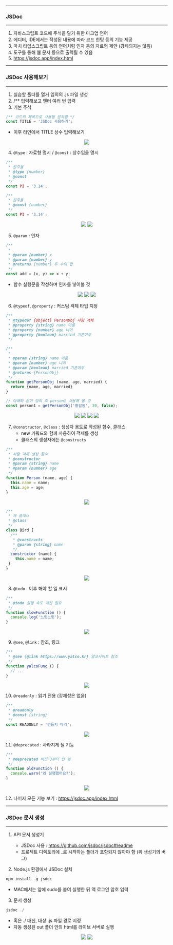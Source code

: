 -----
### JSDoc
-----
1. 자바스크립트 코드에 주석을 달기 위한 마크업 언어
2. 에디터, IDE에서는 작성된 내용에 따라 코드 힌팅 등의 기능 제공
3. 마치 타입스크립트 등의 언어처럼 인자 등의 자료형 제안 (강제되지는 않음)
4. 도구를 통해 웹 문서 등으로 출력될 수 있음
5. https://jsdoc.app/index.html

-----
### JSDoc 사용해보기
-----
1. 실습할 폴더를 열거 임의의 .js 파일 생성
2. /** 입력해보고 엔터 여러 번 입력
3. 기본 주석
```js
/** 코드의 제목으로 사용될 문자열 */
const TITLE = 'JSDoc 사용하기';
```
  - 이후 라인에서 TITLE 상수 입력해보기
<div align="center">
<img src="https://github.com/sooyounghan/JavaScript/assets/34672301/5530635b-4ec9-4b6b-8aff-571a4c861ad0">
</div>

4. ```@type``` : 자료형 명시 / ```@const``` : 상수임을 명시
```js
/**
 * 원주율
 * @type {number}
 * @const
 */
const PI = '3.14';
```

```js
/**
 * 원주율
 * @const {number}
 */
const PI = '3.14';
```
<div align="center">
<img src="https://github.com/sooyounghan/JavaScript/assets/34672301/696d15c6-d920-4b6b-a2a9-6fa3fce31e2d">
<img src="https://github.com/sooyounghan/JavaScript/assets/34672301/9c260ae9-5e7c-4e5b-a681-0090b35a5a22">
</div>

5. ```@param``` : 인자
```js
/**
 * 
 * @param {number} x 
 * @param {number} y 
 * @returns {number} 두 수의 합
 */
const add = (x, y) => x + y;
```
  - 함수 실행문을 작성하며 인자를 넣어볼 것
<div align="center">
<img src="https://github.com/sooyounghan/JavaScript/assets/34672301/ed039b2f-e59f-4131-82b2-ce70c88142a8">
<img src="https://github.com/sooyounghan/JavaScript/assets/34672301/ad3b37fa-c106-44ad-9f40-ab0090394876">
<img src="https://github.com/sooyounghan/JavaScript/assets/34672301/61a41077-ac03-4f69-88fd-6fe4e2ff4fd0">
</div>

6. ```@typeof```, ```@property``` : 커스텀 객체 타입 지정
```js
/**
 * @typedef {Object} PersonObj 사람 객체
 * @property {string} name 이름
 * @property {number} age 나이
 * @property {boolean} married 기혼여부
 */

/**
 * 
 * @param {string} name 이름
 * @param {number} age 나이
 * @param {boolean} married 기혼여부
 * @returns {PersonObj}
 */
function getPersonObj (name, age, married) {
  return {name, age, married}
}

// 아래와 같이 정의 후 person1 사용해 볼 것
const person1 = getPersonObj('홍길동', 20, false);
```
<div align="center">
<img src="https://github.com/sooyounghan/JavaScript/assets/34672301/551429fc-4642-4e91-b3a1-e2c5970de851">
<img src="https://github.com/sooyounghan/JavaScript/assets/34672301/fbd96f74-da19-4a81-b053-e2d85bdb520d">
<img src="https://github.com/sooyounghan/JavaScript/assets/34672301/c2b4265a-cd17-42ca-967b-398de6a49b35">
<img src="https://github.com/sooyounghan/JavaScript/assets/34672301/1f7534df-09bb-4b78-8498-46720d2d73bc">
</div>

7. ```@constructor```, ```@class``` : 생성자 용도로 작성된 함수, 클래스
   - new 키워드와 함께 사용하여 객체를 생성
   - 클래스의 생성자에는 ```@constructs```
```js
/**
 * 사람 객체 생성 함수
 * @constructor 
 * @param {string} name 
 * @param {number} age 
 */
function Person (name, age) {
  this.name = name;
  this.age = age;
}
```
<div align="center">
<img src="https://github.com/sooyounghan/JavaScript/assets/34672301/11696726-cf91-4557-a112-66c1c8bb1323">
</div>

```js
/**
 * 새 클래스
 * @class
 */
class Bird {
  /**
   * @constructs
   * @param {string} name 
   */
  constructor (name) {
    this.name = name;
 }
}
```
<div align="center">
<img src="https://github.com/sooyounghan/JavaScript/assets/34672301/ee7e7ac9-7b83-4476-88fa-17e6bd5a32eb">
</div>

8. ```@todo``` : 이후 해야 할 일 표시
```js
/**
 * @todo 실행 속도 개선 필요
 */
function slowFunction () {
  console.log('느릿느릿');
}
```
<div align="center">
<img src="https://github.com/sooyounghan/JavaScript/assets/34672301/ccf75d4d-3b62-4547-9c20-eeb961b8205c">
</div>

9. ```@see```, ```@link``` : 참조, 링크
```js
/**
 * @see {@link https://www.yalco.kr} 얄코사이트 참조
 */
function yalcoFunc () {
  // ...
}
```
<div align="center">
<img src="https://github.com/sooyounghan/JavaScript/assets/34672301/e4404105-fefc-4796-ac45-df533d3b102f">
</div>

10. ```@readonly``` : 읽기 전용 (강제성은 없음)
```js
/**
 * @readonly
 * @const {string}
 */
const READONLY = '건들지 마라';
```
<div align="center">
<img src="https://github.com/sooyounghan/JavaScript/assets/34672301/579e6574-45cb-4969-a042-321acaa6a4df">
</div>

11. ```@deprecated``` : 사라지게 될 기능
```js
/**
 * @deprecated 버전 3부터 안 씀
 */
function oldFunction () {
  console.warn('왜 실행했어요?');
}
```
<div align="center">
<img src="https://github.com/sooyounghan/JavaScript/assets/34672301/4c3a4f30-e91b-4f7c-914a-d5d7d151f538">
</div>

12. 나머지 모든 기능 보기 : https://jsdoc.app/index.html

-----
### JSDoc 문서 생성
-----
1. API 문서 생성기
   - JSDoc 사용 : https://github.com/jsdoc/jsdoc#readme
   - 프로젝트 디렉토리에 _로 시작하는 폴더가 포함되지 않아야 함 (위 생성기의 버그)

2. Node.js 환경에서 JSDoc 설치
```js
npm install -g jsdoc
```
  - MAC에서는 앞에 sudo를 붙여 실행한 뒤 맥 로그인 암호 입력

3. 문서 생성
```js
jsdoc ./
```
  - 혹은 ./ 대신, 대상 .js 파일 경로 지정
  - 자동 생성된 out 폴더 안의 html를 라이브 서버로 실행

<div align="center">
<img src="https://github.com/sooyounghan/JavaScript/assets/34672301/cfbf915f-d74a-4dae-bf05-84f5455caa53">
<img src="https://github.com/sooyounghan/JavaScript/assets/34672301/286c9dc1-4821-43c8-bcae-e84ee2cdb46a">
</div>
